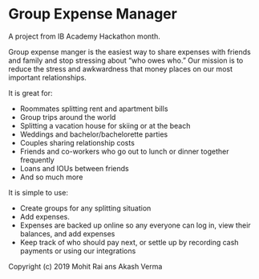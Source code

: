 # Group Expense Manager
A project from IB Academy Hackathon month.

Group expense manger is the easiest way to share expenses with friends and family and stop stressing about “who owes who.” 
Our mission is to reduce the stress and awkwardness that money places on our most important relationships.

It is great for:
- Roommates splitting rent and apartment bills
- Group trips around the world
- Splitting a vacation house for skiing or at the beach
- Weddings and bachelor/bachelorette parties
- Couples sharing relationship costs
- Friends and co-workers who go out to lunch or dinner together frequently
- Loans and IOUs between friends 
- And so much more

It is simple to use:
- Create groups for any splitting situation
- Add expenses.
- Expenses are backed up online so any everyone can log in, view their balances, and add expenses
- Keep track of who should pay next, or settle up by recording cash payments or using our integrations

Copyright (c) 2019 Mohit Rai ans Akash Verma
